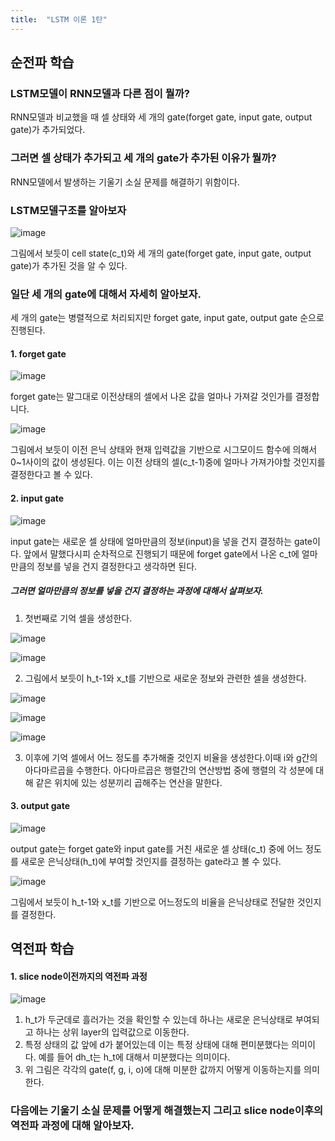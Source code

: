```yaml
---
title:  "LSTM 이론 1탄"
---
```




순전파 학습
-----------------

### LSTM모델이 RNN모델과 다른 점이 뭘까?

RNN모델과 비교했을 때 셀 상태와 세 개의 gate(forget gate, input gate, output gate)가 추가되었다.

### 그러면 셀 상태가 추가되고 세 개의 gate가 추가된 이유가 뭘까?

RNN모델에서 발생하는 기울기 소실 문제를 해결하기 위함이다.

### LSTM모델구조를 알아보자

![image](https://github.com/user-attachments/assets/2db721c9-361e-4824-8e3e-efd2ebf936aa)

그림에서 보듯이 cell state(c_t)와 세 개의 gate(forget gate, input gate, output gate)가 추가된 것을 알 수 있다.

### 일단 세 개의 gate에 대해서 자세히 알아보자.
세 개의 gate는 병렬적으로 처리되지만 forget gate, input gate, output gate 순으로 진행된다.

#### 1. forget gate

![image](https://github.com/user-attachments/assets/dea9eb76-de3c-4160-92c6-ce2beb2a2b30)

forget gate는 말그대로 이전상태의 셀에서 나온 값을 얼마나 가져갈 것인가를 결정합니다.

![image](https://github.com/user-attachments/assets/fd226715-aba2-4f16-adaa-c5b5521091a1)

그림에서 보듯이 이전 은닉 상태와 현재 입력값을 기반으로 시그모이드 함수에 의해서 0~1사이의 값이 생성된다. 
이는 이전 상태의 셀(c_t-1)중에 얼마나 가져가야할 것인지를 결정한다고 볼 수 있다.

#### 2. input gate

![image](https://github.com/user-attachments/assets/02470901-c75e-45a2-b7ac-86e21ae58811)

input gate는 새로운 셀 상태에 얼마만큼의 정보(input)을 넣을 건지 결정하는 gate이다. 앞에서 말했다시피 순차적으로 진행되기 때문에 forget gate에서 나온 c_t에 얼마만큼의 정보를 넣을 건지 결정한다고 생각하면 된다.

##### 그러면 얼마만큼의 정보를 넣을 건지 결정하는 과정에 대해서 살펴보자.
1. 첫번째로 기억 셀을 생성한다.

![image](https://github.com/user-attachments/assets/636fa3f9-1a12-40d8-805a-d75acb5fdffc)

![image](https://github.com/user-attachments/assets/f6b21b05-e899-430b-880d-1470d1e0f82f)

2. 그림에서 보듯이 h_t-1와 x_t를 기반으로 새로운 정보와 관련한 셀을 생성한다.

![image](https://github.com/user-attachments/assets/b20ab553-7ec4-4dad-93eb-c698591969a4)

![image](https://github.com/user-attachments/assets/39669427-5562-4117-aa6c-f387276b9977)

![image](https://github.com/user-attachments/assets/7efc8a1d-281b-4dcf-9494-9c6be8645448)


3. 이후에 기억 셀에서 어느 정도를 추가해줄 것인지 비율을 생성한다.이때 i와 g간의 아다마르곱을 수행한다. 아다마르곱은 행렬간의 연산방법 중에 행렬의 각 성분에 대해 같은 위치에 있는 성분끼리 곱해주는 연산을 말한다.

#### 3. output gate

![image](https://github.com/user-attachments/assets/1a3f533e-5f9b-4b4e-b9d3-dbe3264f234a)

output gate는 forget gate와 input gate를 거친 새로운 셀 상태(c_t) 중에 어느 정도를 새로운 은닉상태(h_t)에 부여할 것인지를 결정하는 gate라고 볼 수 있다.

![image](https://github.com/user-attachments/assets/015e7f8d-1fe7-4ff0-af1a-81bdc1b4204c)

그림에서 보듯이 h_t-1와 x_t를 기반으로 어느정도의 비율을 은닉상태로 전달한 것인지를 결정한다.


역전파 학습
--------

#### 1. slice node이전까지의 역전파 과정
![image](https://github.com/user-attachments/assets/a33ac6d0-180e-41b4-af27-c5604f9ec912)

1. h_t가 두군데로 흘러가는 것을 확인할 수 있는데 하나는 새로운 은닉상태로 부여되고 하나는 상위 layer의 입력값으로 이동한다.
2. 특정 상태의 값 앞에 d가 붙어있는데 이는 특정 상태에 대해 편미분했다는 의미이다. 예를 들어 dh_t는 h_t에 대해서 미분했다는 의미이다.
3. 위 그림은 각각의 gate(f, g, i, o)에 대해 미분한 값까지 어떻게 이동하는지를 의미한다.

### 다음에는 기울기 소실 문제를 어떻게 해결했는지 그리고 slice node이후의 역전파 과정에 대해 알아보자.





